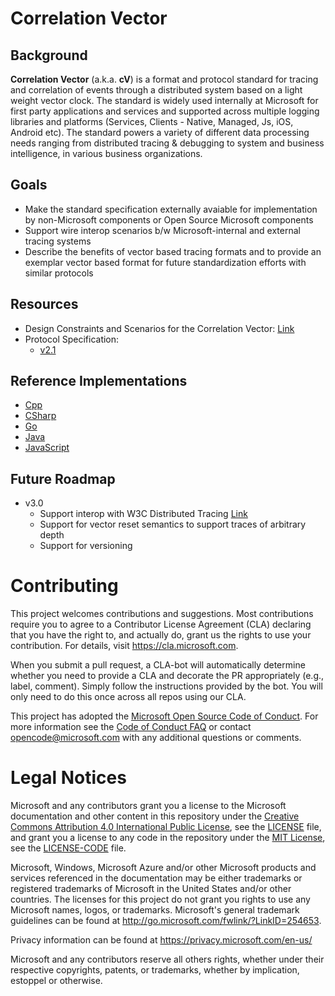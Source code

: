 
# Correlation Vector

## Background

**Correlation Vector** (a.k.a. **cV**) is a format and protocol standard for tracing and correlation of events through a distributed system based on a light weight vector clock.
The standard is widely used internally at Microsoft for first party applications and services and supported across multiple logging libraries and platforms (Services, Clients - Native, Managed, Js, iOS, Android etc). The standard powers a variety of different data processing needs ranging from distributed tracing & debugging to system and business intelligence, in various business organizations.

## Goals

- Make the standard specification externally avaiable for implementation by non-Microsoft components or Open Source Microsoft components
- Support wire interop scenarios b/w Microsoft-internal and external tracing systems
- Describe the benefits of vector based tracing formats and to provide an exemplar vector based format for future standardization efforts with similar protocols

## Resources

- Design Constraints and Scenarios for the Correlation Vector: [Link](Scenarios.md)
- Protocol Specification:
  - [v2.1](cV%20-%202.1.md)

## Reference Implementations

- [Cpp](https://github.com/Microsoft/CorrelationVector-Cpp)
- [CSharp](https://github.com/Microsoft/CorrelationVector-CSharp)
- [Go](https://github.com/Microsoft/CorrelationVector-Go)
- [Java](https://github.com/Microsoft/CorrelationVector-Java)
- [JavaScript](https://github.com/Microsoft/CorrelationVector-JavaScript)

## Future Roadmap

- v3.0
  - Support interop with W3C Distributed Tracing [Link](https://github.com/w3c/distributed-tracing)
  - Support for vector reset semantics to support traces of arbitrary depth
  - Support for versioning

# Contributing

This project welcomes contributions and suggestions.  Most contributions require you to agree to a
Contributor License Agreement (CLA) declaring that you have the right to, and actually do, grant us
the rights to use your contribution. For details, visit https://cla.microsoft.com.

When you submit a pull request, a CLA-bot will automatically determine whether you need to provide
a CLA and decorate the PR appropriately (e.g., label, comment). Simply follow the instructions
provided by the bot. You will only need to do this once across all repos using our CLA.

This project has adopted the [Microsoft Open Source Code of Conduct](https://opensource.microsoft.com/codeofconduct/).
For more information see the [Code of Conduct FAQ](https://opensource.microsoft.com/codeofconduct/faq/) or
contact [opencode@microsoft.com](mailto:opencode@microsoft.com) with any additional questions or comments.

# Legal Notices

Microsoft and any contributors grant you a license to the Microsoft documentation and other content
in this repository under the [Creative Commons Attribution 4.0 International Public License](https://creativecommons.org/licenses/by/4.0/legalcode),
see the [LICENSE](LICENSE) file, and grant you a license to any code in the repository under the [MIT License](https://opensource.org/licenses/MIT), see the
[LICENSE-CODE](LICENSE-CODE) file.

Microsoft, Windows, Microsoft Azure and/or other Microsoft products and services referenced in the documentation
may be either trademarks or registered trademarks of Microsoft in the United States and/or other countries.
The licenses for this project do not grant you rights to use any Microsoft names, logos, or trademarks.
Microsoft's general trademark guidelines can be found at http://go.microsoft.com/fwlink/?LinkID=254653.

Privacy information can be found at https://privacy.microsoft.com/en-us/

Microsoft and any contributors reserve all others rights, whether under their respective copyrights, patents,
or trademarks, whether by implication, estoppel or otherwise.
